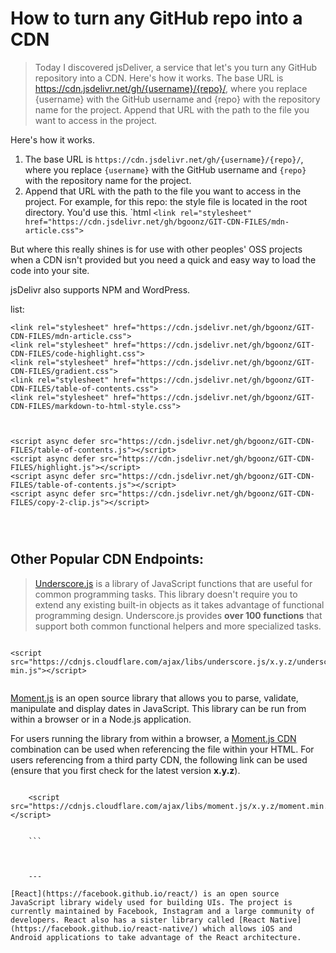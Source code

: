 # How to turn any GitHub repo into a CDN

> Today I discovered jsDeliver, a service that let's you turn any GitHub repository into a CDN.
Here's how it works.
 The base URL is <https://cdn.jsdelivr.net/gh/{username}/{repo}/>, where you replace {username} with the GitHub username and {repo} with the repository name for the project. Append that URL with the path to the file you want to access in the project.


Here's how it works.

1.  The base URL is `https://cdn.jsdelivr.net/gh/{username}/{repo}/`, where you replace `{username}` with the GitHub username and `{repo}` with the repository name for the project.
2.  Append that URL with the path to the file you want to access in the project. For example, for this repo: the style file is located in the root directory. You'd use this. `html ```<link rel="stylesheet" href="https://cdn.jsdelivr.net/gh/bgoonz/GIT-CDN-FILES/mdn-article.css">```

But where this really shines is for use with other peoples' OSS projects when a CDN isn't provided but you need a quick and easy way to load the code into your site.

jsDelivr also supports NPM and WordPress.

list:

```
<link rel="stylesheet" href="https://cdn.jsdelivr.net/gh/bgoonz/GIT-CDN-FILES/mdn-article.css">
<link rel="stylesheet" href="https://cdn.jsdelivr.net/gh/bgoonz/GIT-CDN-FILES/code-highlight.css">
<link rel="stylesheet" href="https://cdn.jsdelivr.net/gh/bgoonz/GIT-CDN-FILES/gradient.css">
<link rel="stylesheet" href="https://cdn.jsdelivr.net/gh/bgoonz/GIT-CDN-FILES/table-of-contents.css">
<link rel="stylesheet" href="https://cdn.jsdelivr.net/gh/bgoonz/GIT-CDN-FILES/markdown-to-html-style.css">



<script async defer src="https://cdn.jsdelivr.net/gh/bgoonz/GIT-CDN-FILES/table-of-contents.js"></script>
<script async defer src="https://cdn.jsdelivr.net/gh/bgoonz/GIT-CDN-FILES/highlight.js"></script>
<script async defer src="https://cdn.jsdelivr.net/gh/bgoonz/GIT-CDN-FILES/table-of-contents.js"></script>
<script async defer src="https://cdn.jsdelivr.net/gh/bgoonz/GIT-CDN-FILES/copy-2-clip.js"></script>




```



## Other Popular CDN Endpoints:


> [Underscore.js](http://underscorejs.org/) is a library of JavaScript functions that are useful for common programming tasks. This library doesn't require you to extend any existing built-in objects as it takes advantage of functional programming design. Underscore.js provides **over 100 functions** that support both common functional helpers and more specialized tasks.

```

<script src="https://cdnjs.cloudflare.com/ajax/libs/underscore.js/x.y.z/underscore-min.js"></script>


```


[Moment.js](http://momentjs.com/) is an open source library that allows you to parse, validate, manipulate and display dates in JavaScript. This library can be run from within a browser or in a Node.js application.

For users running the library from within a browser, a [Moment.js CDN](chrome-extension://cjedbglnccaioiolemnfhjncicchinao/support/moment-js-cdn) combination can be used when referencing the file within your HTML. For users referencing from a third party CDN, the following link can be used (ensure that you first check for the latest version **x.y.z**).

```

    <script src="https://cdnjs.cloudflare.com/ajax/libs/moment.js/x.y.z/moment.min.js"></script>
    
    
    ```
    
    
    
    ---
    
[React](https://facebook.github.io/react/) is an open source JavaScript library widely used for building UIs. The project is currently maintained by Facebook, Instagram and a large community of developers. React also has a sister library called [React Native](https://facebook.github.io/react-native/) which allows iOS and Android applications to take advantage of the React architecture.
